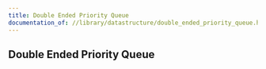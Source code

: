 ```yaml
---
title: Double Ended Priority Queue
documentation_of: //library/datastructure/double_ended_priority_queue.hpp
---
```

## Double Ended Priority Queue